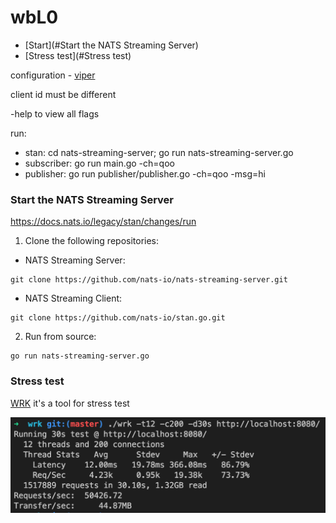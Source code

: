 # wbL0

* [Start](#Start the NATS Streaming Server)
* [Stress test](#Stress test)

configuration - [viper](https://github.com/spf13/viper)

client id must be different

-help to view all flags

run:
* stan: cd nats-streaming-server; go run nats-streaming-server.go
* subscriber: go run main.go -ch=qoo
* publisher: go run publisher/publisher.go -ch=qoo -msg=hi

### Start the NATS Streaming Server
https://docs.nats.io/legacy/stan/changes/run

1. Clone the following repositories:
* NATS Streaming Server: 
```
git clone https://github.com/nats-io/nats-streaming-server.git
```
* NATS Streaming Client:
```
git clone https://github.com/nats-io/stan.go.git
```

2. Run from source:
```
go run nats-streaming-server.go
```


### Stress test

[WRK](https://github.com/wg/wrk) it's a tool for stress test


![wrk](wrk.png)